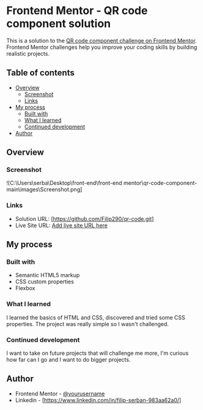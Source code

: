 # Frontend Mentor - QR code component solution

This is a solution to the [QR code component challenge on Frontend Mentor](https://www.frontendmentor.io/challenges/qr-code-component-iux_sIO_H). Frontend Mentor challenges help you improve your coding skills by building realistic projects. 

## Table of contents

- [Overview](#overview)
  - [Screenshot](#screenshot)
  - [Links](#links)
- [My process](#my-process)
  - [Built with](#built-with)
  - [What I learned](#what-i-learned)
  - [Continued development](#continued-development)
- [Author](#author)

## Overview

### Screenshot

![C:\Users\serba\Desktop\front-end\front-end mentor\qr-code-component-main\images\Screenshot.png]

### Links

- Solution URL: [https://github.com/Filip290/qr-code.git]
- Live Site URL: [Add live site URL here](https://your-live-site-url.com)

## My process

### Built with

- Semantic HTML5 markup
- CSS custom properties
- Flexbox

### What I learned

I learned the basics of HTML and CSS, discovered and tried some CSS properties. The project was really simple so I wasn't challenged.

### Continued development

I want to take on future projects that will challenge me more, I'm curious how far can I go and I want to do bigger projects.

## Author

- Frontend Mentor - [@yourusername](https://www.frontendmentor.io/profile/yourusername)
- Linkedin - [https://www.linkedin.com/in/filip-serban-983aa62a0/]
